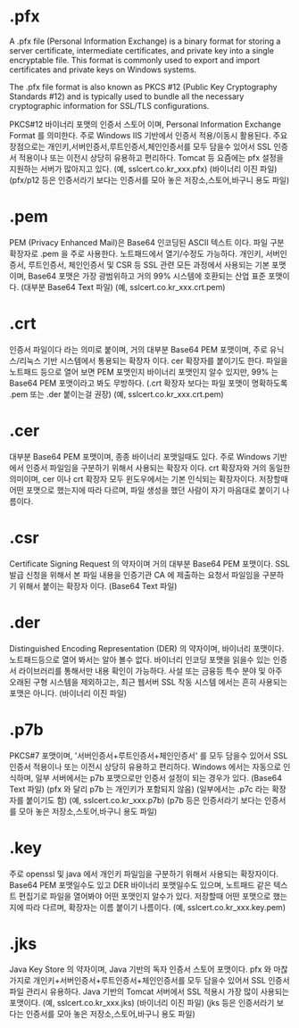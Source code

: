 # .pfx
A .pfx file (Personal Information Exchange) is a binary format for storing a server certificate, intermediate certificates, and private key into a single encryptable file. This format is commonly used to export and import certificates and private keys on Windows systems.

The .pfx file format is also known as PKCS #12 (Public Key Cryptography Standards #12) and is typically used to bundle all the necessary cryptographic information for SSL/TLS configurations.

PKCS#12 바이너리 포맷의 인증서 스토어 이며, Personal Information Exchange Format 를 의미한다. 주로 Windows IIS 기반에서  인증서 적용/이동시 활용된다. 주요 장점으로는 개인키,서버인증서,루트인증서,체인인증서를 모두 담을수 있어서 SSL 인증서 적용이나 또는 이전시 상당히 유용하고 편리하다. Tomcat 등 요즘에는 pfx 설정을 지원하는 서버가 많아지고 있다. (예, sslcert.co.kr_xxx.pfx) (바이너리 이진 파일) (pfx/p12 등은 인증서라기 보다는 인증서를 모아 놓은 저장소,스토어,바구니 용도 파일)

# .pem  

PEM (Privacy Enhanced Mail)은 Base64 인코딩된 ASCII 텍스트 이다. 파일 구분 확장자로 .pem 을 주로 사용한다.  노트패드에서 열기/수정도 가능하다. 개인키, 서버인증서, 루트인증서, 체인인증서 및 CSR 등 SSL 관련 모든 과정에서 사용되는 기본 포맷이며, Base64 포맷은 가장 광범위하고 거의 99% 시스템에 호환되는 산업 표준 포맷이다. (대부분 Base64 Text 파일) (예, sslcert.co.kr_xxx.crt.pem)


# .crt 
인증서 파일이다 라는 의미로 붙이며, 거의 대부분 Base64 PEM 포맷이며, 주로 유닉스/리눅스 기반 시스템에서 통용되는 확장자 이다. cer 확장자를 붙이기도 한다. 파일을 노트패드 등으로 열어 보면 PEM 포맷인지 바이너리 포맷인지 알수 있지만, 99% 는 Base64 PEM 포맷이라고 봐도 무방하다. (.crt 확장자 보다는 파일 포맷이 명확하도록 .pem 또는 .der 붙이는걸 권장) (예, sslcert.co.kr_xxx.crt.pem)


# .cer

대부분 Base64 PEM 포맷이며, 종종 바이너리 포맷일때도 있다. 주로 Windows 기반에서 인증서 파일임을 구분하기 위해서 사용되는 확장자 이다. crt 확장자와 거의 동일한 의미이며, cer 이나 crt 확장자 모두 윈도우에서는 기본 인식되는 확장자이다. 저장할때 어떤 포맷으로 했는지에 따라 다르며, 파일 생성을 했던 사람이 자기 마음대로 붙이기 나름이다. 


# .csr

Certificate Signing Request 의 약자이며 거의 대부분 Base64 PEM 포맷이다. SSL 발급 신청을 위해서 본 파일 내용을 인증기관 CA 에 제출하는 요청서 파일임을 구분하기 위해서 붙이는 확장자 이다. (Base64 Text 파일)


# .der

Distinguished Encoding Representation (DER) 의 약자이며, 바이너리 포맷이다. 노트패드등으로 열어 봐서는 알아 볼수 없다.  바이너리 인코딩 포맷을 읽을수 있는 인증서 라이브러리를 통해서만 내용 확인이 가능하다.  사설 또는 금융등 특수 분야 및 아주 오래된 구형 시스템을 제외하고는, 최근 웹서버 SSL 작동 시스템 에서는 흔히 사용되는 포맷은 아니다. (바이너리 이진 파일)


# .p7b

PKCS#7 포맷이며, '서버인증서+루트인증서+체인인증서' 를 모두 담을수 있어서 SSL 인증서 적용이나 또는 이전시 상당히 유용하고 편리하다. Windows 에서는 자동으로 인식하며, 일부 서버에서는 p7b 포맷으로만 인증서 설정이 되는 경우가 있다.  (Base64 Text 파일) (pfx 와 달리 p7b 는 개인키가 포함되지 않음) (일부에서는 .p7c 라는 확장자를 붙이기도 함) (예, sslcert.co.kr_xxx.p7b) (p7b 등은 인증서라기 보다는 인증서를 모아 놓은 저장소,스토어,바구니 용도 파일)


# .key

주로 openssl 및 java 에서 개인키 파일임을 구분하기 위해서 사용되는 확장자이다. Base64 PEM 포맷일수도 있고 DER 바이너리 포맷일수도 있으며, 노트패드 같은 텍스트 편집기로 파일을 열어봐야 어떤 포맷인지 알수가 있다. 저장할때 어떤 포맷으로 했는지에 따라 다르며, 확장자는 이름 붙이기 나름이다. (예, sslcert.co.kr_xxx.key.pem) 


# .jks

Java Key Store 의 약자이며, Java 기반의 독자 인증서 스토어 포맷이다. pfx 와 마찮가지로 개인키+서버인증서+루트인증서+체인인증서를 모두 담을수 있어서 SSL 인증서 파일 관리시 유용하다. Java 기반의 Tomcat 서버에서 SSL 적용시 가장 많이 사용되는 포맷이다.  (예, sslcert.co.kr_xxx.jks) (바이너리 이진 파일) (jks 등은 인증서라기 보다는 인증서를 모아 놓은 저장소,스토어,바구니 용도 파일)

